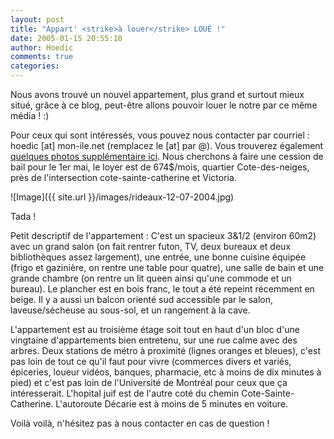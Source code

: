 ```yaml
---
layout: post
title: "Appart' <strike>à louer</strike> LOUÉ !"
date: 2005-01-15 20:55:10
author: Hoedic
comments: true
categories: 
---
```



Nous avons trouvé un nouvel appartement, plus grand et surtout mieux situé, grâce à ce blog, peut-être allons pouvoir louer le notre par ce même média ! :)

Pour ceux qui sont intéressés, vous pouvez nous contacter par courriel : hoedic [at] mon-ile.net (remplacez le [at] par @). Vous trouverez également [quelques photos supplémentaire ici](http://www.mon-ile.net/images/index.php?album=appart). Nous cherchons à faire une cession de bail pour le 1er mai, le loyer est de 674$/mois, quartier Cote-des-neiges, près de l'intersection cote-sainte-catherine et Victoria.

![Image]({{ site.url }}/images/rideaux-12-07-2004.jpg)
<div class="photoattrib">Tada !</div>



Petit descriptif de l'appartement : C'est un spacieux 3&1/2 (environ 60m2) avec un grand salon (on fait rentrer futon, TV, deux bureaux et deux bibliothèques assez largement), une entrée, une bonne cuisine équipée (frigo et gazinière, on rentre une table pour quatre), une salle de bain et une grande chambre (on rentre un lit queen ainsi qu'une commode et un bureau). Le plancher est en bois franc, le tout a été repeint récemment en beige. Il y a aussi un balcon orienté sud accessible par le salon, laveuse/sécheuse au sous-sol, et un rangement à la cave.

L'appartement est au troisième étage soit tout en haut d'un bloc d'une vingtaine d'appartements bien entretenu, sur une rue calme avec des arbres. Deux stations de métro à proximité (lignes oranges et bleues), c'est pas loin de tout ce qu'il faut pour vivre (commerces divers et variés, épiceries, loueur vidéos, banques, pharmacie, etc à moins de dix minutes à pied) et c'est pas loin de l'Université de Montréal pour ceux que ça intéresserait. L'hopital juif est de l'autre coté du chemin Cote-Sainte-Catherine. L'autoroute Décarie est à moins de 5 minutes en voiture.

Voilà voilà, n'hésitez pas à nous contacter en cas de question !